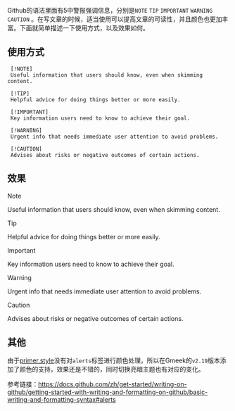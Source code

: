  Github的语法里面有5中警报强调信息，分别是`NOTE` `TIP` `IMPORTANT` `WARNING` `CAUTION` 。在写文章的时候，适当使用可以提高文章的可读性，并且颜色也更加丰富。下面就简单描述一下使用方式，以及效果如何。
 
 ## 使用方式
 ```
  [!NOTE]
  Useful information that users should know, even when skimming content.
 
  [!TIP]
  Helpful advice for doing things better or more easily.
 
  [!IMPORTANT]
  Key information users need to know to achieve their goal.
 
  [!WARNING]
  Urgent info that needs immediate user attention to avoid problems.
 
  [!CAUTION]
  Advises about risks or negative outcomes of certain actions.
 ```
 
 ## 效果
> [!NOTE]
> Useful information that users should know, even when skimming content.

> [!TIP]
> Helpful advice for doing things better or more easily.

> [!IMPORTANT]
> Key information users need to know to achieve their goal.

> [!WARNING]
> Urgent info that needs immediate user attention to avoid problems.

> [!CAUTION]
> Advises about risks or negative outcomes of certain actions.
 
 ## 其他
 由于[primer.style](https://primer.style/css)没有对`alerts`标签进行颜色处理，所以在Gmeek的`v2.19`版本添加了颜色的支持，效果还是不错的，同时切换亮暗主题也有对应的变化。
 
 参考链接：https://docs.github.com/zh/get-started/writing-on-github/getting-started-with-writing-and-formatting-on-github/basic-writing-and-formatting-syntax#alerts

